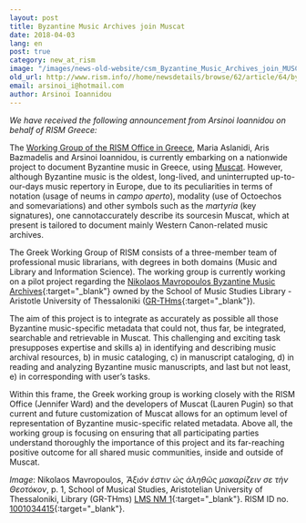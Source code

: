 ```yaml
---
layout: post
title: Byzantine Music Archives join Muscat
date: 2018-04-03
lang: en
post: true
category: new_at_rism
image: "/images/news-old-website/csm_Byzantine_Music_Archives_join_MUSCAT_Seite_2_42a9f3f6c7.jpg"
old_url: http://www.rism.info//home/newsdetails/browse/62/article/64/byzantine-music-archives-join-muscat.html
email: arsinoi_i@hotmail.com
author: Arsinoi Ioannidou
---
```


_We have received the following announcement from Arsinoi Ioannidou on behalf of RISM Greece:_

The [Working Group of the RISM Office in Greece](/working-groups.html), Maria Aslanidi, Aris Bazmadelis and Arsinoi Ioannidou, is currently embarking on a nationwide project to document Byzantine music in Greece, using [Muscat](/community/muscat.html). However, although Byzantine music is the oldest, long-lived, and uninterrupted up-to-our-days music repertory in Europe, due to its peculiarities in terms of notation (usage of neums in _campo aperto_), modality (use of Octoechos and somevariations) and other symbols such as the _martyria_ (key signatures), one cannotaccurately describe its sourcesin Muscat, which at present is tailored to document mainly Western Canon-related music archives.

The Greek Working Group of RISM consists of a three-member team of professional music librarians, with degrees in both domains (Music and Library and Information Science). The working group is currently working on a pilot project regarding the [Νikolaos Mavropoulos Byzantine Music Archives](https://sophia.mus.auth.gr/xmlui/handle/123456789/862){:target="_blank"} owned by the School of Music Studies Library - Aristotle University of Thessaloniki ([GR-THms](https://opac.rism.info/search?View=rism&siglum=GR-THms&Language=en){:target="_blank"}).

The aim of this project is to integrate as accurately as possible all those Byzantine music-specific metadata that could not, thus far, be integrated, searchable and retrievable in Muscat. This challenging and exciting task presupposes expertise and skills a) in identifying and describing music archival resources, b) in music cataloging, c) in manuscript cataloging, d) in reading and analyzing Byzantine music manuscripts, and last but not least, e) in corresponding with user’s tasks.

Within this frame, the Greek working group is working closely with the RISM Office (Jennifer Ward) and the developers of Muscat (Lauren Pugin) so that current and future customization of Muscat allows for an optimum level of representation of Byzantine music-specific related metadata. Above all, the working group is focusing on ensuring that all participating parties understand thoroughly the importance of this project and its far-reaching positive outcome for all shared music communities, inside and outside of Muscat.

_Image_: Nikolaos Mavropoulos, _Ἄξιόν ἐστιν ὡς ἀληθῶς μακαρίζειν σε τὴν Θεοτόκον_, p. 1, School of Musical Studies, Aristotelian University of Thessaloniki, Library (GR-THms) [LMS NM 1](http://sophia.mus.auth.gr/xmlui/handle/123456789/867){:target="_blank"}. RISM ID no. [1001034415](https://opac.rism.info/search?id=1001034415&Language=en){:target="_blank"}.


